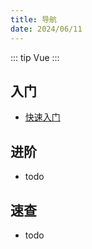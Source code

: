 ```yaml
---
title: 导航
date: 2024/06/11
---
```


::: tip
Vue
:::

## 入门

- [快速入门](./01-黑马教程/day01.md)

## 进阶

- todo

## 速查

- todo